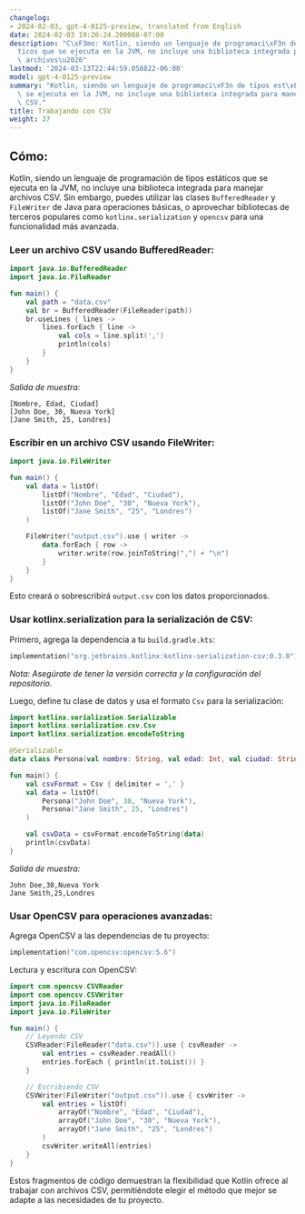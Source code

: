 ```yaml
---
changelog:
- 2024-02-03, gpt-4-0125-preview, translated from English
date: 2024-02-03 19:20:24.200008-07:00
description: "C\xF3mo: Kotlin, siendo un lenguaje de programaci\xF3n de tipos est\xE1\
  ticos que se ejecuta en la JVM, no incluye una biblioteca integrada para manejar\
  \ archivos\u2026"
lastmod: '2024-03-13T22:44:59.058822-06:00'
model: gpt-4-0125-preview
summary: "Kotlin, siendo un lenguaje de programaci\xF3n de tipos est\xE1ticos que\
  \ se ejecuta en la JVM, no incluye una biblioteca integrada para manejar archivos\
  \ CSV."
title: Trabajando con CSV
weight: 37
---
```


## Cómo:
Kotlin, siendo un lenguaje de programación de tipos estáticos que se ejecuta en la JVM, no incluye una biblioteca integrada para manejar archivos CSV. Sin embargo, puedes utilizar las clases `BufferedReader` y `FileWriter` de Java para operaciones básicas, o aprovechar bibliotecas de terceros populares como `kotlinx.serialization` y `opencsv` para una funcionalidad más avanzada.

### Leer un archivo CSV usando BufferedReader:
```kotlin
import java.io.BufferedReader
import java.io.FileReader

fun main() {
    val path = "data.csv"
    val br = BufferedReader(FileReader(path))
    br.useLines { lines ->
        lines.forEach { line ->
            val cols = line.split(',')
            println(cols)
        }
    }
}
```

_Salida de muestra:_

```
[Nombre, Edad, Ciudad]
[John Doe, 30, Nueva York]
[Jane Smith, 25, Londres]
```

### Escribir en un archivo CSV usando FileWriter:
```kotlin
import java.io.FileWriter

fun main() {
    val data = listOf(
        listOf("Nombre", "Edad", "Ciudad"),
        listOf("John Doe", "30", "Nueva York"),
        listOf("Jane Smith", "25", "Londres")
    )

    FileWriter("output.csv").use { writer ->
        data.forEach { row ->
            writer.write(row.joinToString(",") + "\n")
        }
    }
}
```

Esto creará o sobrescribirá `output.csv` con los datos proporcionados.

### Usar kotlinx.serialization para la serialización de CSV:
Primero, agrega la dependencia a tu `build.gradle.kts`:

```kotlin
implementation("org.jetbrains.kotlinx:kotlinx-serialization-csv:0.3.0")
```

_Nota: Asegúrate de tener la versión correcta y la configuración del repositorio._

Luego, define tu clase de datos y usa el formato `Csv` para la serialización:

```kotlin
import kotlinx.serialization.Serializable
import kotlinx.serialization.csv.Csv
import kotlinx.serialization.encodeToString

@Serializable
data class Persona(val nombre: String, val edad: Int, val ciudad: String)

fun main() {
    val csvFormat = Csv { delimiter = ',' }
    val data = listOf(
        Persona("John Doe", 30, "Nueva York"),
        Persona("Jane Smith", 25, "Londres")
    )

    val csvData = csvFormat.encodeToString(data)
    println(csvData)
}
```

_Salida de muestra:_

```
John Doe,30,Nueva York
Jane Smith,25,Londres
```

### Usar OpenCSV para operaciones avanzadas:
Agrega OpenCSV a las dependencias de tu proyecto:

```kotlin
implementation("com.opencsv:opencsv:5.6")
```

Lectura y escritura con OpenCSV:

```kotlin
import com.opencsv.CSVReader
import com.opencsv.CSVWriter
import java.io.FileReader
import java.io.FileWriter

fun main() {
    // Leyendo CSV
    CSVReader(FileReader("data.csv")).use { csvReader ->
        val entries = csvReader.readAll()
        entries.forEach { println(it.toList()) }
    }

    // Escribiendo CSV
    CSVWriter(FileWriter("output.csv")).use { csvWriter ->
        val entries = listOf(
            arrayOf("Nombre", "Edad", "Ciudad"),
            arrayOf("John Doe", "30", "Nueva York"),
            arrayOf("Jane Smith", "25", "Londres")
        )
        csvWriter.writeAll(entries)
    }
}
```

Estos fragmentos de código demuestran la flexibilidad que Kotlin ofrece al trabajar con archivos CSV, permitiéndote elegir el método que mejor se adapte a las necesidades de tu proyecto.
